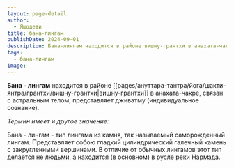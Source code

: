 ```yaml
---
layout: page-detail
author:
  - Яшодеви
title: бана-лингам
publishDate: 2024-09-01
description: Бана-лингам находится в районе вишну-грантхи в анахата-чакре, связан с астральным телом, представляет дживатму (индивидуальное сознание).
tags:
  - бана-лингам
image:
---
```

**Бана - лингам** находится в районе [[pages/ануттара-тантра/йога/шакти-янтра/грантхи/вишну-грантхи|вишну-грантхи]] в анахата-чакре, связан с астральным телом, представляет дживатму (индивидуальное сознание).

*Термин имеет и другое значение:*

Бана - лингам - тип лингама из камня, так называемый саморожденный лингам. Представляет собою гладкий цилиндрический галечный камень с закругленными вершинами. В отличие от обычных лингамов этот тип делается не людьми, а находится (в основном) в русле реки Нармада.


